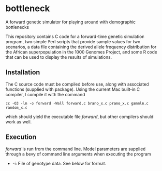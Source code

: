 # bottleneck
A forward genetic simulator for playing around with demographic bottlenecks

This repository contains C code for a forward-time genetic simulation program, two simple Perl scripts that provide sample values for two scenarios, a data file containing the derived allele frequency distribution for the African superpopulation in the 1000 Genomes Project, and some R code that can be used to display the results of simulations.

## Installation

The C source code must be compiled before use, along with associated functions (supplied with package). Using the current Mac  built-in C compiler, I compile it with the command

```
cc -O3 -lm -o forward -Wall forward.c brano_x.c prano_x.c gammln.c random_x.c 
```

which should yield the executable file *forward*, but other compilers should work as well.

## Execution

*forward* is run from the command line. Model parameters are supplied through a bevy of command line arguments when executing the program


- -i: File of genotype data. See below for format.
